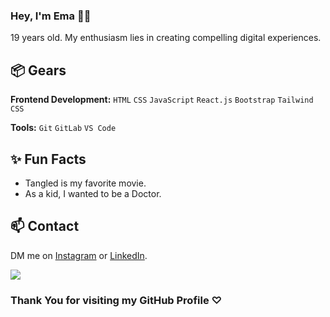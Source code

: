 ### Hey, I'm Ema 👋🏽 

19 years old. My enthusiasm lies in creating compelling digital experiences.

<!-- - Check out my [website](https://www.sabikunnaharmimema.tech/) to learn more about me. -->

## 📦 Gears

**Frontend Development:** `HTML` `CSS` `JavaScript` `React.js` `Bootstrap` `Tailwind CSS`

**Tools:** `Git` `GitLab` `VS Code`

## ✨ Fun Facts 

- Tangled is my favorite movie.
- As a kid, I wanted to be a Doctor.


## 📫 Contact

DM me on [Instagram](https://www.instagram.com/eeemuuu_/) or [LinkedIn](https://www.linkedin.com/in/sabikunnahar-mim-ema/). 

![](http://github-profile-summary-cards.vercel.app/api/cards/profile-details?username=sabikunnaharmimema&theme=github)


 ### Thank You for visiting my GitHub Profile ♡︎
